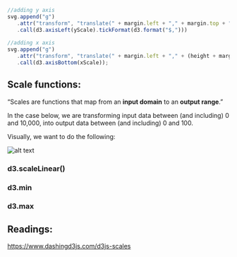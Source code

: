 
```js
//adding y axis
svg.append("g")
   .attr("transform", "translate(" + margin.left + "," + margin.top + ")")
   .call(d3.axisLeft(yScale).tickFormat(d3.format("$,")))
   
//adding x axis
svg.append("g")
   .attr("transform", "translate(" + margin.left + "," + (height + margin.top) + ")")
   .call(d3.axisBottom(xScale));
```

## Scale functions: 
“Scales are functions that map from an **input domain** to an **output range**.” 

In the case below, we are transforming input data between (and including) 0 and 10,000, into output data between (and including) 0 and 100.

Visually, we want to do the following: 

![alt text](https://s3.amazonaws.com/dashingd3js/images/d3.js_scales_scale_domain_down_to_range_300x300.png "")

### d3.scaleLinear()

### d3.min

### d3.max


## Readings: 
https://www.dashingd3js.com/d3js-scales 

